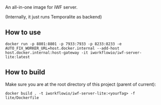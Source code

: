
An all-in-one image for iWF server.

(Internally, it just runs Temporalite as backend)
## How to use
```shell
docker run -p 8801:8801 -p 7933:7933 -p 8233:8233 -e AUTO_FIX_WORKER_URL=host.docker.internal --add-host host.docker.internal:host-gateway -it iworkflowio/iwf-server-lite:latest
```

## How to build
Make sure you are at the root directory of this project (parent of current):
```shell
docker build . -t iworkflowio/iwf-server-lite:<yourTag> -f lite/Dockerfile
```

